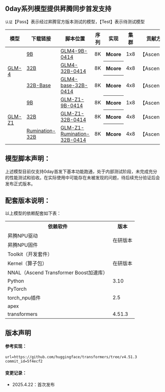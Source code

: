 ## 0day系列模型提供昇腾同步首发支持

`认证`【Pass】表示经过昇腾官方版本测试的模型，【Test】表示待测试模型

<table>
  <thead>
    <tr>
      <th>模型</th>
      <th>下载链接</th>
      <th>脚本位置</th>
      <th>序列</th>
      <th>实现</th>
      <th>集群</th>
      <th>贡献方</th>
      <th>认证</th>
    </tr>
  </thead>
  <tbody>
    <tr>
      <td rowspan="3"> <a href="https://modelscope.cn/collections/GLM-4-0414-e4ecc89c179d4c">GLM-4</a> </td>
      <td><a href="https://modelscope.cn/models/ZhipuAI/GLM-4-9B-0414">9B</a></td>
      <td><a href="glm4-9b-0414/">GLM4-9B-0414</a></td>
      <td> 8K </td>
      <th> Mcore </th>
      <td> 1x8 </td>
      <td>【Ascend】</td>
      <td>【Test】</td>
    </tr>
    <tr>
      <td><a href="https://modelscope.cn/models/ZhipuAI/GLM-4-32B-0414">32B</a></td>
      <td><a href="glm4-32b-0414/">GLM4-32B-0414</a></td>
      <td> 8K </td>
      <th> Mcore </th>
      <td> 4x8 </td>
      <td>【Ascend】</td>
      <td>【Test】</td>
    </tr>
    <tr>
      <td><a href="https://modelscope.cn/models/ZhipuAI/GLM-4-32B-Base-0414">32B-Base</a></td>
      <td><a href="glm4-base-32b-0414/">GLM4-base-32B-0414</a></td>
      <td> 8K </td>
      <th> Mcore </th>
      <td> 4x8 </td>
      <td>【Ascend】</td>
      <td>【Test】</td>
    </tr>
    <tr>
      <td rowspan="3"> <a href="https://modelscope.cn/collections/GLM-4-0414-e4ecc89c179d4c">GLM-Z1</a> </td>
      <td><a href="https://modelscope.cn/models/ZhipuAI/GLM-Z1-9B-0414">9B</a></td>
      <td><a href="glm-z1-9b-0414/">GLM-Z1-9B-0414</a></td>
      <td> 8K </td>
      <th> Mcore </th>
      <td> 1x8 </td>
      <td>【Ascend】</td>
      <td>【Test】</td>
    </tr>
    <tr>
      <td><a href="https://modelscope.cn/models/ZhipuAI/GLM-Z1-32B-0414">32B</a></td>
      <td><a href="glm-z1-32b-0414/">GLM-Z1-32B-0414</a></td>
      <td> 8K </td>
      <th> Mcore </th>
      <td> 4x8 </td>
      <td>【Ascend】</td>
      <td>【Test】</td>
    </tr>
    <tr>
      <td><a href="https://modelscope.cn/models/ZhipuAI/GLM-Z1-Rumination-32B-0414">Rumination-32B</a></td>
      <td><a href="glm-z1-rumination-32b-0414/">GLM-Z1-Rumination-32B-0414</a></td>
      <td> 8K </td>
      <th> Mcore </th>
      <td> 4x8 </td>
      <td>【Ascend】</td>
      <td>【Test】</td>
    </tr>
  </tbody>
</table>


## 模型脚本声明：

上述模型目前仅支持0day首发下基本功能跑通，处于内部测试阶段，未完成充分的性能测试和验收。在实际使用中可能存在未被发现的问题，待后续充分验证后会发布正式版本。


## 配套版本说明：

以上模型的依赖配套如下表：

<table>
  <tr>
    <th>依赖软件</th>
    <th>版本</th>
  </tr>
  <tr>
    <td>昇腾NPU驱动</td>
    <td rowspan="2">在研版本</td>
  <tr>
    <td>昇腾NPU固件</td>
  </tr>
  <tr>
    <td>Toolkit（开发套件）</td>
      <td rowspan="3">在研版本</td>
  </tr>
  <tr>
    <td>Kernel（算子包）</td>
  </tr>
  <tr>
    <td>NNAL（Ascend Transformer Boost加速库）</td>
  </tr>
  <tr>
  </tr>
  <tr>
    <td>Python</td>
    <td>3.10</td>
  </tr>
  <tr>
    <td>PyTorch</td>
    <td rowspan="3">2.5</td>
  </tr>
  <tr>
    <td>torch_npu插件</td>
  </tr>
  <tr>
    <td>apex</td>
  </tr>
  <tr>
    <td>transformers</td>
    <td>4.51.3</td>
  </tr>
</table>

## 版本声明

#### 参考实现：
```shell
url=https://github.com/huggingface/transformers/tree/v4.51.3
commit_id=5f4ecf2
```

#### 变更记录：

- 2025.4.22：首次发布